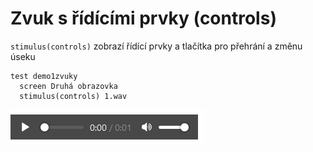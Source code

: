 # Zvuk s řídícími prvky (controls)

`stimulus(controls)` zobrazí řídící prvky a tlačítka pro přehrání a změnu úseku

```
test demo1zvuky
  screen Druhá obrazovka
  stimulus(controls) 1.wav
```

![Zobrazení stimulu na obrazovce s řídícími prvky (controls)](<../../.gitbook/assets/image (8).png>)
